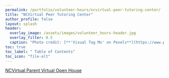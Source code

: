 ```yaml
---
permalink: /portfolio/volunteer-hours/ncvirtual-peer-tutoring-center/
title: "NCVirtual Peer Tutoring Center"
author_profile: false
layout: splash
header:
  overlay_image: /assets/images/volunteer_hours-header.jpg 
  overlay_filter: 0.5
  caption: "Photo credit: [**'Visual Tag Mx' on Pexels**](https://www.pexels.com/photo/top-view-photo-of-3-men-in-front-of-laptop-2566581/)"
toc: true
toc_label: " Table of Contents"
toc_icon: "file-alt"
---
```

<a href="/portfolio/volunteer-hours/ncvirtual-peer-tutoring-center/ncvirtual-parent-virtual-open-house/" class="btn btn--inverse btn--x-large">NCVirtual Parent Virtual Open House</a>
